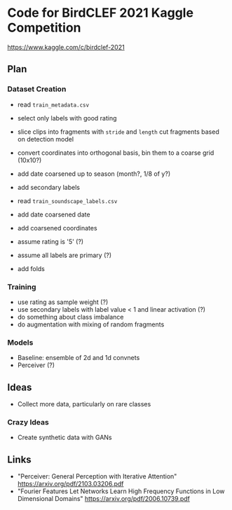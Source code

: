 # Code for BirdCLEF 2021 Kaggle Competition

<https://www.kaggle.com/c/birdclef-2021>

## Plan

### Dataset Creation


- read `train_metadata.csv`
- select only labels with good rating
- slice clips into fragments with `stride` and `length` cut fragments based on detection model
- convert coordinates into orthogonal basis,  bin them to a coarse grid (10x10?)
- add date coarsened up to season (month?, 1/8 of y?)
- add secondary labels


- read `train_soundscape_labels.csv`
- add date coarsened date
- add coarsened coordinates
- assume rating is '5' (?)
- assume all labels are primary (?)


- add folds

### Training

- use rating as sample weight (?)
- use secondary labels with label value < 1 and linear activation (?)
- do something about class imbalance
- do augmentation with mixing of random fragments

### Models

- Baseline: ensemble of 2d and 1d convnets
- Perceiver (?)

## Ideas

- Collect more data, particularly on rare classes

### Crazy Ideas

- Create synthetic data with GANs

## Links

- "Perceiver: General Perception with Iterative Attention" <https://arxiv.org/pdf/2103.03206.pdf>
- "Fourier Features Let Networks Learn High Frequency Functions in Low Dimensional Domains" <https://arxiv.org/pdf/2006.10739.pdf>

